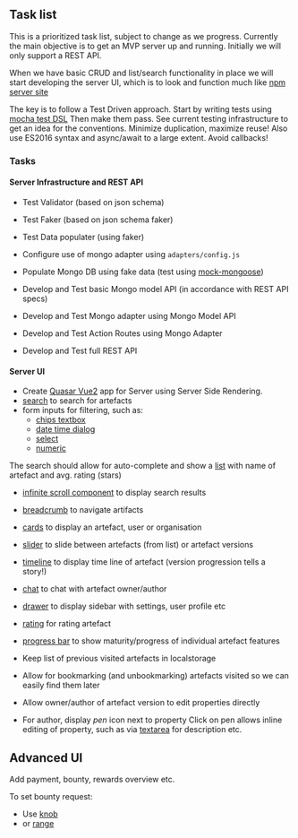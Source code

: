 ## Task list

This is a prioritized task list, subject to change as we progress.
Currently the main objective is to get an MVP server up and running.
Initially we will only support a REST API.

When we have basic CRUD and list/search functionality in place we will start developing the server UI,
which is to look and function much like [npm server site](https://www.npmjs.com)

The key is to follow a Test Driven approach. Start by writing tests using [mocha test DSL](https://www.npmjs.com/package/mocha-test-dsl)
Then make them pass. See current testing infrastructure to get an idea for the conventions.
Minimize duplication, maximize reuse! Also use ES2016 syntax and async/await to a large extent.
Avoid callbacks!

### Tasks

#### Server Infrastructure and REST API

- Test Validator (based on json schema)
- Test Faker (based on json schema faker)
- Test Data populater (using faker)
- Configure use of mongo adapter using `adapters/config.js`
- Populate Mongo DB using fake data (test using [mock-mongoose](https://www.npmjs.com/package/mongoose-mock))

- Develop and Test basic Mongo model API (in accordance with REST API specs)
- Develop and Test Mongo adapter using Mongo Model API
- Develop and Test Action Routes using Mongo Adapter
- Develop and Test full REST API 

#### Server UI

- Create [Quasar Vue2](http://quasar-framework.org/) app for Server using Server Side Rendering.
- [search](http://quasar-framework.org/components/search.html) to search for artefacts
- form inputs for filtering, such as:
  - [chips textbox](http://quasar-framework.org/components/chips-textbox.html)
  - [date time dialog](http://quasar-framework.org/components/datetime.html)
  - [select](http://quasar-framework.org/components/select.html)
  - [numeric](http://quasar-framework.org/components/numeric.html)

The search should allow for auto-complete and show a [list](http://quasar-framework.org/components/list.html) with 
name of artefact and avg. rating (stars) 

- [infinite scroll component](http://quasar-framework.org/components/infinite-scroll.html) to display search results
- [breadcrumb](http://quasar-framework.org/components/breadcrumb.html) to navigate artifacts
- [cards](http://quasar-framework.org/components/cards.html) to display an artefact, user or organisation
- [slider](http://quasar-framework.org/components/slider.html) to slide between artefacts (from list) or artefact versions
- [timeline](http://quasar-framework.org/components/timeline.html) to display time line of artefact (version progression tells a story!)
- [chat](http://quasar-framework.org/components/chat.html) to chat with artefact owner/author
- [drawer](http://quasar-framework.org/components/drawer.html) to display sidebar with settings, user profile etc
- [rating](http://quasar-framework.org/components/rating.html) for rating artefact
- [progress bar](http://quasar-framework.org/components/progress-bar.html) to show maturity/progress of individual artefact features 

- Keep list of previous visited artefacts in localstorage
- Allow for bookmarking (and unbookmarking) artefacts visited so we can easily find them later 

- Allow owner/author of artefact version to edit properties directly 
- For author, display *pen* icon next to property
  Click on pen allows inline editing of property, such as via [textarea](http://quasar-framework.org/components/textarea.html)
  for description etc. 

## Advanced UI

Add payment, bounty, rewards overview etc.

To set bounty request:
- Use [knob](http://quasar-framework.org/components/knob.html)
- or [range](http://quasar-framework.org/components/range.html)
  
